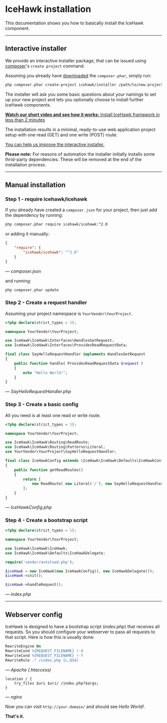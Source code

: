 # IceHawk installation

This documentation shows you how to basically install the IceHawk component.

<hr class="blockspace">

## Interactive installer

We provide an interactive installer package, that can be issued using [composer](https://getcomposer.org)'s `create project` command.

Assuming you already have [downloaded](https://getcomposer.org/download/) the `composer.phar`, simply run:

```bash
php composer.phar create-project icehawk/installer /path/to/new-project
```

The installer will ask you some basic questions about your namings to set up your new project and lets you optionally choose to install further IceHawk components.

<i class="fa fa-youtube"></i> [**Watch our short video and see how it works:** Install IceHawk framework in less than 2 minutes](https://youtu.be/ns62lw52AOU)

The installation results in a minimal, ready-to-use web application project setup 
with one read (GET) and one write (POST) route.

<i class="fa fa-github"></i> [You can help us improve the interactive installer.](https://github.com/icehawk/installer/blob/master/CONTRIBUTING.md)

**Please note:** For reasons of automation the installer initially installs some thrid-party dependencies. These will be removed at the end of the installation process.

<hr class="blockspace">

## Manual installation

### Step 1 - require icehawk/icehawk

If you already have created a `composer.json` for your project, then just add the dependency by running:

```bash
php composer.phar require icehawk/icehawk:^2.0
```

or adding it manually:

```json
{
    "require": {
        "icehawk/icehawk": "^2.0"
    }
}
```
_— composer.json_

and running:

```bash
php composer.phar update
```

### Step 2 - Create a request handler

Assuming your project namespace is `YourVendor\YourProject`. 

```php
<?php declare(strict_types = 1);

namespace YourVendor\YourProject;

use IceHawk\IceHawk\Interfaces\HandlesGetRequest;
use IceHawk\IceHawk\Interfaces\ProvidesReadRequestData;

final class SayHelloRequestHandler implements HandlesGetRequest
{
    public function handle( ProvidesReadRequestData $request ) 
    {
        echo "Hello World!";   
    }   
}

```
_— SayHelloRequestHandler.php_

### Step 3 - Create a basic config

All you need is at least one read or write route.

```php
<?php declare(strict_types = 1);

namespace YourVendor\YourProject;

use IceHawk\IceHawk\Routing\ReadRoute;
use IceHawk\IceHawk\Routing\Patterns\Literal;
use YourVendor\YourProject\SayHelloRequestHandler;

final class IceHawkConfig extends \IceHawk\IceHawk\Defaults\IceHawkConfig
{
    public function getReadRoutes() 
    {
        return [
            new ReadRoute( new Literal('/'), new SayHelloRequestHandler() ),    
        ];
    }
}

```
_— IceHawkConfig.php_

### Step 4 - Create a bootstrap script

```php
<?php declare(strict_types = 1);

namespace YourVendor\YourProject;

use IceHawk\IceHawk\IceHawk;
use IceHawk\IceHawk\Defaults\IceHawkDelegate;

require('vendor/autoload.php');

$iceHawk = new IceHawk(new IceHawkConfig(), new IceHawkDelegate());
$iceHawk->init();

$iceHawk->handleRequest();

```
_— index.php_


<hr class="blockspace">

## Webserver config

IceHawk is designed to have a bootstrap script (_index.php_) that receives all requests.
So you should configure your webserver to pass all requests to that script. Here is how this is usually done:

```apache
RewriteEngine On
RewriteCond %{REQUEST_FILENAME} !-d
RewriteCond %{REQUEST_FILENAME} !-f
RewriteRule .* /index.php [L,QSA]
```
_— Apache (.htaccess)_


```nginx
location / {
	try_files $uri $uri/ /index.php?$args;
}
```
_— nginx_

Now you can visit `http://your.domain/` and should see _Hello World!_.

**That's it.**

